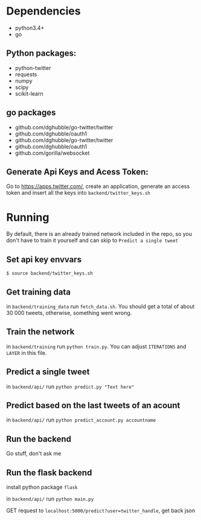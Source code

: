 # Dependencies
* python3.4+
* go

## Python packages:
* python-twitter
* requests
* numpy
* scipy
* scikit-learn

## go packages
* github.com/dghubble/go-twitter/twitter
* github.com/dghubble/oauth1
* github.com/dghubble/go-twitter/twitter
* github.com/dghubble/oauth1
* github.com/gorilla/websocket

## Generate Api Keys and Acess Token:
Go to https://apps.twitter.com/, create an application, generate an access token and insert all the keys into `backend/twitter_keys.sh`

# Running
By default, there is an already trained network included in the repo, so you don't have to train it yourself and can skip to `Predict a single tweet`

## Set api key envvars
`$ source backend/twitter_keys.sh`

## Get training data
in `backend/training_data` run `fetch_data.sh`. You should get a total of about 30 000 tweets, otherwise, something went wrong.

## Train the network
in `backend/training` run `python train.py`. You can adjust `ITERATIONS` and `LAYER` in this file.

## Predict a single tweet
in `backend/api/` run `python predict.py "Text here"`

## Predict based on the last tweets of an acount
in `backend/api/` run `python predict_account.py accountname`

## Run the backend
Go stuff, don't ask me

## Run the flask backend
install python package `flask`

in `backend/api/` run `python main.py`

GET request to `localhost:5000/predict?user=twitter_handle`, get back json
